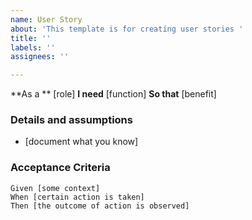 ```yaml
---
name: User Story
about: 'This template is for creating user stories '
title: ''
labels: ''
assignees: ''

---
```


**As a ** [role]
**I need** [function]
**So that** [benefit] 

### Details and assumptions 
* [document what you know]

### Acceptance Criteria

 ```gherkin
 Given [some context]
 When [certain action is taken]
 Then [the outcome of action is observed]
 ```
